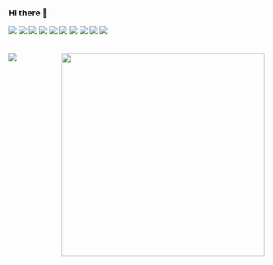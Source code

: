 ### Hi there 👋

<div style = "align-items: center;">
	<img src="https://img.shields.io/badge/C-00599C?style=for-the-badge&logo=c&logoColor=white">
	<img src="https://img.shields.io/badge/Java-ED8B00?style=for-the-badge&logo=java&logoColor=white">
	<img src="https://img.shields.io/badge/Kotlin-0095D5?&style=for-the-badge&logo=kotlin&logoColor=white">
	<img src="https://img.shields.io/badge/PHP-777BB4?style=for-the-badge&logo=php&logoColor=white">
	<img src="https://img.shields.io/badge/Laravel-FF2D20?style=for-the-badge&logo=laravel&logoColor=white">
	<img src="https://img.shields.io/badge/Spring-6DB33F?style=for-the-badge&logo=spring&logoColor=white ">
	<img src="https://img.shields.io/badge/MySQL-00000F?style=for-the-badge&logo=mysql&logoColor=white ">
	<img src="https://img.shields.io/badge/MongoDB-4EA94B?style=for-the-badge&logo=mongodb&logoColor=white ">
	<img src="https://img.shields.io/badge/SQLite-07405E?style=for-the-badge&logo=sqlite&logoColor=white  ">
	<img src="https://img.shields.io/badge/Heroku-430098?style=for-the-badge&logo=heroku&logoColor=white  ">
</div>
	<br/>
	<br/>	
<div>
	<a href="https://github.com/anuraghazra/github-readme-stats">
	    <img align="left" src="https://github-readme-stats.vercel.app/api/top-langs/?username=Makeavel&layout=compact&hide=Batchfile,css,shell,html&theme=dark" />
	    <img style="width:400px;" align="right" src="https://github-readme-stats.vercel.app/api?username=Makeavel&theme=dark" />
	</a>
</div>


<!--
**Makeavel/Makeavel** is a ✨ _special_ ✨ repository because its `README.md` (this file) appears on your GitHub profile.

Here are some ideas to get you started:

- 🔭 I’m currently working on ...
- 🌱 I’m currently learning ...
- 👯 I’m looking to collaborate on ...
- 🤔 I’m looking for help with ...
- 💬 Ask me about ...
- 📫 How to reach me: ...
- 😄 Pronouns: ...
- ⚡ Fun fact: ...

https://dev.to/envoy_/150-badges-for-github-pnk  link das plataformas

https://img.shields.io/badge/Java-ED8B00?style=for-the-badge&logo=java&logoColor=white // java
https://img.shields.io/badge/Kotlin-0095D5?&style=for-the-badge&logo=kotlin&logoColor=white // kotlin
https://img.shields.io/badge/PHP-777BB4?style=for-the-badge&logo=php&logoColor=white  // php
https://img.shields.io/badge/Laravel-FF2D20?style=for-the-badge&logo=laravel&logoColor=white  // laravel
https://img.shields.io/badge/Spring-6DB33F?style=for-the-badge&logo=spring&logoColor=white  // spring
https://img.shields.io/badge/MySQL-00000F?style=for-the-badge&logo=mysql&logoColor=white  // mysql
https://img.shields.io/badge/MongoDB-4EA94B?style=for-the-badge&logo=mongodb&logoColor=white   // mongo
https://img.shields.io/badge/SQLite-07405E?style=for-the-badge&logo=sqlite&logoColor=white    // sql
https://img.shields.io/badge/Heroku-430098?style=for-the-badge&logo=heroku&logoColor=white    // heroku
https://img.shields.io/badge/Trello-0052CC?style=for-the-badge&logo=trello&logoColor=white  // trello
-->
